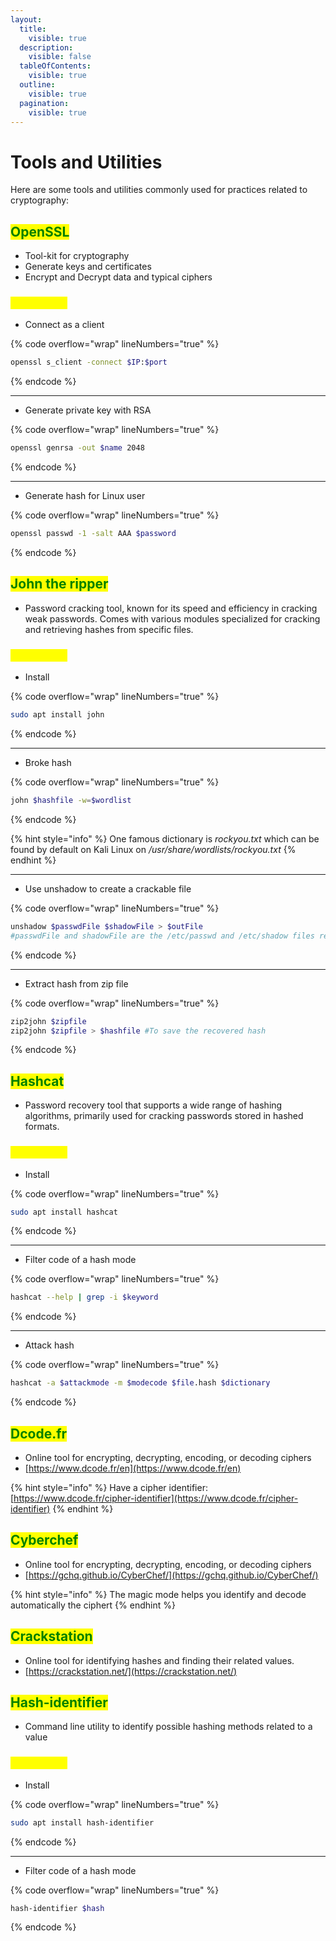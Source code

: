 ```yaml
---
layout:
  title:
    visible: true
  description:
    visible: false
  tableOfContents:
    visible: true
  outline:
    visible: true
  pagination:
    visible: true
---
```


# Tools and Utilities

Here are some tools and utilities commonly used for practices related to cryptography:

## <mark style="color:green;">OpenSSL</mark>

* Tool-kit for cryptography
* Generate keys and certificates
* Encrypt and Decrypt data and typical ciphers

### <mark style="color:yellow;">**Commands**</mark>

* Connect as a client

{% code overflow="wrap" lineNumbers="true" %}
```bash
openssl s_client -connect $IP:$port
```
{% endcode %}

***

* Generate private key with RSA

{% code overflow="wrap" lineNumbers="true" %}
```bash
openssl genrsa -out $name 2048
```
{% endcode %}

***

* Generate hash for Linux user

{% code overflow="wrap" lineNumbers="true" %}
```bash
openssl passwd -1 -salt AAA $password
```
{% endcode %}

## <mark style="color:green;">John the ripper</mark>

* Password cracking tool, known for its speed and efficiency in cracking weak passwords. Comes with various modules specialized for cracking and retrieving hashes from specific files.

### <mark style="color:yellow;">Commands</mark>

* Install

{% code overflow="wrap" lineNumbers="true" %}
```bash
sudo apt install john
```
{% endcode %}

***

* Broke hash

{% code overflow="wrap" lineNumbers="true" %}
```bash
john $hashfile -w=$wordlist 
```
{% endcode %}

{% hint style="info" %}
One famous dictionary is _rockyou.txt_ which can be found by default on Kali Linux on _/usr/share/wordlists/rockyou.txt_
{% endhint %}

***

* Use unshadow to create a crackable file

{% code overflow="wrap" lineNumbers="true" %}
```bash
unshadow $passwdFile $shadowFile > $outFile
#passwdFile and shadowFile are the /etc/passwd and /etc/shadow files respectively
```
{% endcode %}

***

* Extract hash from zip file

{% code overflow="wrap" lineNumbers="true" %}
```bash
zip2john $zipfile
zip2john $zipfile > $hashfile #To save the recovered hash
```
{% endcode %}

## <mark style="color:green;">Hashcat</mark>

* Password recovery tool that supports a wide range of hashing algorithms, primarily used for cracking passwords stored in hashed formats.

### <mark style="color:yellow;">Commands</mark>

* Install

{% code overflow="wrap" lineNumbers="true" %}
```bash
sudo apt install hashcat
```
{% endcode %}

***

* Filter code of a hash mode

{% code overflow="wrap" lineNumbers="true" %}
```bash
hashcat --help | grep -i $keyword
```
{% endcode %}

***

* Attack hash

{% code overflow="wrap" lineNumbers="true" %}
```bash
hashcat -a $attackmode -m $modecode $file.hash $dictionary
```
{% endcode %}

## <mark style="color:green;">Dcode.fr</mark>

* Online tool for encrypting, decrypting, encoding, or decoding ciphers
* [https://www.dcode.fr/en](https://www.dcode.fr/en)

{% hint style="info" %}
Have a cipher identifier: [https://www.dcode.fr/cipher-identifier](https://www.dcode.fr/cipher-identifier)
{% endhint %}

## <mark style="color:green;">Cyberchef</mark>

* Online tool for encrypting, decrypting, encoding, or decoding ciphers
* [https://gchq.github.io/CyberChef/](https://gchq.github.io/CyberChef/)

{% hint style="info" %}
The magic mode helps you identify and decode automatically the ciphert
{% endhint %}

## <mark style="color:green;">Crackstation</mark>

* Online tool for identifying hashes and finding their related values.
* [https://crackstation.net/](https://crackstation.net/)

## <mark style="color:green;">Hash-identifier</mark>

* Command line utility to identify possible hashing methods related to a value

### <mark style="color:yellow;">Commands</mark>

* Install

{% code overflow="wrap" lineNumbers="true" %}
```bash
sudo apt install hash-identifier
```
{% endcode %}

***

* Filter code of a hash mode

{% code overflow="wrap" lineNumbers="true" %}
```bash
hash-identifier $hash
```
{% endcode %}
